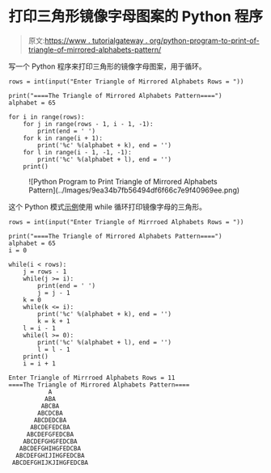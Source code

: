 # 打印三角形镜像字母图案的 Python 程序

> 原文:[https://www . tutorialgateway . org/python-program-to-print-of-triangle-of-mirrored-alphabets-pattern/](https://www.tutorialgateway.org/python-program-to-print-triangle-of-mirrored-alphabets-pattern/)

写一个 Python 程序来打印三角形的镜像字母图案，用于循环。

```
rows = int(input("Enter Triangle of Mirrored Alphabets Rows = "))

print("====The Triangle of Mirrored Alphabets Pattern====")
alphabet = 65

for i in range(rows):
    for j in range(rows - 1, i - 1, -1):
        print(end = ' ')
    for k in range(i + 1):
        print('%c' %(alphabet + k), end = '')
    for l in range(i - 1, -1, -1):
        print('%c' %(alphabet + l), end = '')
    print()
```

<figure class="wp-block-image size-large">![Python Program to Print Triangle of Mirrored Alphabets Pattern](../Images/9ea34b7fb56494df6f66c7e9f40969ee.png)</figure>

这个 Python 模式[示例](https://www.tutorialgateway.org/python-programming-examples/)使用 while 循环打印镜像字母的三角形。

```
rows = int(input("Enter Triangle of Mirrroed Alphabets Rows = "))

print("====The Triangle of Mirrored Alphabets Pattern====")
alphabet = 65
i = 0

while(i < rows):
    j = rows - 1
    while(j >= i):
        print(end = ' ')
        j = j - 1
    k = 0
    while(k <= i):
        print('%c' %(alphabet + k), end = '')
        k = k + 1
    l = i - 1
    while(l >= 0):
        print('%c' %(alphabet + l), end = '')
        l = l - 1
    print()
    i = i + 1
```

```
Enter Triangle of Mirrroed Alphabets Rows = 11
====The Triangle of Mirrored Alphabets Pattern====
           A
          ABA
         ABCBA
        ABCDCBA
       ABCDEDCBA
      ABCDEFEDCBA
     ABCDEFGFEDCBA
    ABCDEFGHGFEDCBA
   ABCDEFGHIHGFEDCBA
  ABCDEFGHIJIHGFEDCBA
 ABCDEFGHIJKJIHGFEDCBA
```